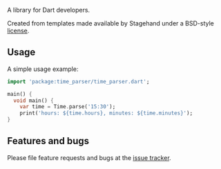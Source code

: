 A library for Dart developers.

Created from templates made available by Stagehand under a BSD-style
[license](https://github.com/dart-lang/stagehand/blob/master/LICENSE).

## Usage

A simple usage example:

```dart
import 'package:time_parser/time_parser.dart';

main() {
  void main() {
    var time = Time.parse('15:30');
    print('hours: ${time.hours}, minutes: ${time.minutes}');
}
```

## Features and bugs

Please file feature requests and bugs at the [issue tracker][tracker].

[tracker]: http://example.com/issues/replaceme
